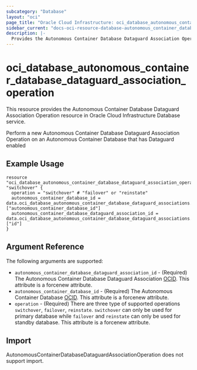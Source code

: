 ```yaml
---
subcategory: "Database"
layout: "oci"
page_title: "Oracle Cloud Infrastructure: oci_database_autonomous_container_database_dataguard_association_operation"
sidebar_current: "docs-oci-resource-database-autonomous_container_database_dataguard_association_operation"
description: |-
  Provides the Autonomous Container Database Dataguard Association Operation resource in Oracle Cloud Infrastructure Database service
---
```


# oci_database_autonomous_container_database_dataguard_association_operation
This resource provides the Autonomous Container Database Dataguard Association Operation resource in Oracle Cloud Infrastructure Database service.

Perform a new Autonomous Container Database Dataguard Association Operation on an Autonomous Container Database that has Dataguard enabled


## Example Usage

```hcl
resource "oci_database_autonomous_container_database_dataguard_association_operation" "switchover" {
  operation = "switchover" # "failover" or "reinstate"
  autonomous_container_database_id = data.oci_database_autonomous_container_database_dataguard_associations.dataguard_associations.autonomous_container_database_dataguard_associations[0]["autonomous_container_database_id"]
  autonomous_container_database_dataguard_association_id = data.oci_database_autonomous_container_database_dataguard_associations.dataguard_associations.autonomous_container_database_dataguard_associations[0]["id"]
}
```


## Argument Reference

The following arguments are supported:

* `autonomous_container_database_dataguard_association_id` - (Required) The Autonomous Container Database Dataguard Association [OCID](https://docs.cloud.oracle.com/iaas/Content/General/Concepts/identifiers.htm). This attribute is a forcenew attribute.
* `autonomous_container_database_id` - (Required) The Autonomous Container Database [OCID](https://docs.cloud.oracle.com/iaas/Content/General/Concepts/identifiers.htm). This attribute is a forcenew attribute.
* `operation` - (Required) There are three type of supported operations `switchover`, `failover`, `reinstate`. `switchover` can only be used for primary database while `failover` and `reinstate` can only be used for standby database. This attribute is a forcenew attribute.


## Import

AutonomousContainerDatabaseDataguardAssociationOperation does not support import.

